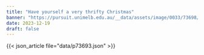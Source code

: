 ```yaml
---
title: "Have yourself a very thrifty Christmas"
banner: "https://pursuit.unimelb.edu.au/__data/assets/image/0033/73698/Have-yourself-a-very-thrifty-Christmas_1b030f9e-812f-4c4a-8922-27bb88814bdf.jpg"
date: 2023-12-19
draft: false
---
```


{{< json_article file="data/p73693.json" >}}